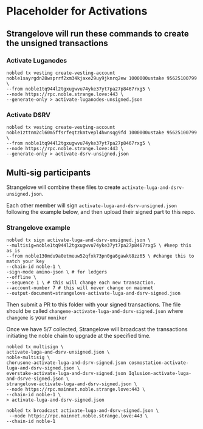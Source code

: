 # Placeholder for Activations


## Strangelove will run these commands to create the unsigned transactions
### Activate Luganodes
```
nobled tx vesting create-vesting-account noble1sayrgdn28wsprrf2xm34kjaxe29uy9jknrq2ew 1000000ustake 95625100799 \
--from noble1tq944l2tgxugwvu74yke37yt7pa27p8467rxg5 \
--node https://rpc.noble.strange.love:443 \
--generate-only > activate-luganodes-unsigned.json
```

### Activate DSRV

```
nobled tx vesting create-vesting-account noble1zttnm2cl60m5ffsrfeqtzkmtvepl4hwnsqg9fd 1000000ustake 95625100799 \
--from noble1tq944l2tgxugwvu74yke37yt7pa27p8467rxg5 \
--node https://rpc.noble.strange.love:443 \
--generate-only > activate-dsrv-unsigned.json
```

## Multi-sig participants
Strangelove will combine these files to create `activate-luga-and-dsrv-unsigned.json`.

Each other member will sign `activate-luga-and-dsrv-unsigned.json` following the example below, and then upload their signed part to this repo.

### Strangelove example
```
nobled tx sign activate-luga-and-dsrv-unsigned.json \
--multisig=noble1tq944l2tgxugwvu74yke37yt7pa27p8467rxg5 \ #keep this as is
--from noble130mdu9a0etmeuw52qfxk73pn0ga6gawkt8zz65 \ #change this to match your key
--chain-id noble-1 \
-sign-mode amino-json \ # for ledgers
--offline \
--sequence 1 \ # this will change each new transaction.
--account-number 7 # this will never change on mainnet
--output-document=strangelove-activate-luga-and-dsrv-signed.json
```

Then submit a PR to this folder with your signed transactions. The file should be called `changeme-activate-luga-and-dsrv-signed.json` where `changeme` is your `moniker`

Once we have 5/7 collected, Strangelove will broadcast the transactions initiating the noble chain to upgrade at the specified time.

```
nobled tx multisign \
activate-luga-and-dsrv-unsigned.json \
noble-multisig \
chorusone-activate-luga-and-dsrv-signed.json cosmostation-activate-luga-and-dsrv-signed.json \
everstake-activate-luga-and-dsrv-signed.json Iqlusion-activate-luga-and-dsrve-signed.json \
strangelove-activate-luga-and-dsrv-signed.json \
--node https://rpc.mainnet.noble.strange.love:443 \
--chain-id noble-1 \
> activate-luga-and-dsrv-signed.json

nobled tx broadcast activate-luga-and-dsrv-signed.json \
 --node https://rpc.mainnet.noble.strange.love:443 \
--chain-id noble-1
```

